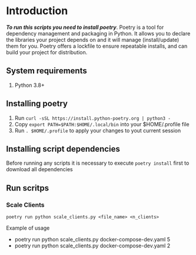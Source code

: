 # Introduction
***To run this scripts you need to install poetry***. Poetry is a tool for dependency management and packaging in Python. It allows you to declare the libraries your project depends on and it will manage (install/update) them for you. Poetry offers a lockfile to ensure repeatable installs, and can build your project for distribution.

## System requirements
1. Python 3.8+

## Installing poetry
1. Run `curl -sSL https://install.python-poetry.org | python3 -`
2. Copy `export PATH=$PATH:$HOME/.local/bin` into your $HOME/.profile file
3. Run `. $HOME/.profile` to apply your changes to yout current session

## Installing script dependencies
Before running any scripts it is necessary to execute `poetry install` first to download all dependencies

## Run scritps

### Scale Clients
`poetry run python scale_clients.py <file_name> <n_clients>`

Example of usage
- poetry run python scale_clients.py docker-compose-dev.yaml 5
- poetry run python scale_clients.py docker-compose-dev.yaml 2

